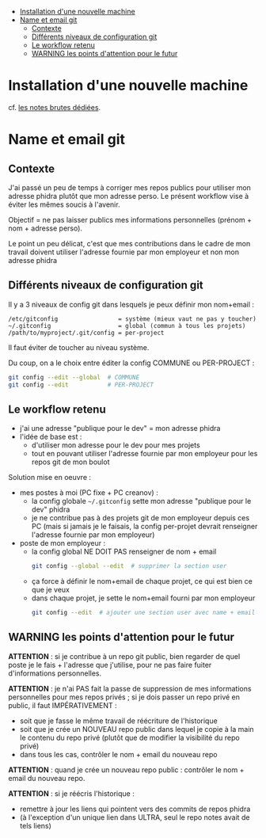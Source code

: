 * [Installation d'une nouvelle machine](#installation-dune-nouvelle-machine)
* [Name et email git](#name-et-email-git)
   * [Contexte](#contexte)
   * [Différents niveaux de configuration git](#différents-niveaux-de-configuration-git)
   * [Le workflow retenu](#le-workflow-retenu)
   * [WARNING les points d'attention pour le futur](#warning-les-points-dattention-pour-le-futur)


# Installation d'une nouvelle machine

cf. [les notes brutes dédiées](./fresh_installation_notes).

# Name et email git

## Contexte

J'ai passé un peu de temps à corriger mes repos publics pour utiliser mon adresse phidra plutôt que mon adresse perso. Le présent workflow vise à éviter les mêmes soucis à l'avenir.

Objectif = ne pas laisser publics mes informations personnelles (prénom + nom + adresse perso).

Le point un peu délicat, c'est que mes contributions dans le cadre de mon travail doivent utiliser l'adresse fournie par mon employeur et non mon adresse phidra

## Différents niveaux de configuration git

Il y a 3 niveaux de config git dans lesquels je peux définir mon nom+email :

```
/etc/gitconfig                 = système (mieux vaut ne pas y toucher)
~/.gitconfig                   = global (commun à tous les projets)
/path/to/myproject/.git/config = per-project
```

Il faut éviter de toucher au niveau système.

Du coup, on a le choix entre éditer la config COMMUNE ou PER-PROJECT :

```sh
git config --edit --global  # COMMUNE
git config --edit           # PER-PROJECT
```

## Le workflow retenu

- j'ai une adresse "publique pour le dev" = mon adresse phidra
- l'idée de base est :
    - d'utiliser mon adresse pour le dev pour mes projets
    - tout en pouvant utiliser l'adresse fournie par mon employeur pour les repos git de mon boulot

Solution mise en oeuvre :

- mes postes à moi (PC fixe + PC creanov) :
    - la config globale `~/.gitconfig` sette mon adresse "publique pour le dev" phidra
    - je ne contribue pas à des projets git de mon employeur depuis ces PC (mais si jamais je le faisais, la config per-projet devrait renseigner l'adresse fournie par mon employeur)
- poste de mon employeur :
    - la config global NE DOIT PAS renseigner de nom + email
        ```sh
        git config --global --edit  # supprimer la section user
        ```
    - ça force à définir le nom+email de chaque projet, ce qui est bien ce que je veux
    - dans chaque projet, je sette le nom+email fourni par mon employeur
        ```sh
        git config --edit  # ajouter une section user avec name + email
        ```

## WARNING les points d'attention pour le futur

**ATTENTION** : si je contribue à un repo git public, bien regarder de quel poste je le fais + l'adresse que j'utilise, pour ne pas faire fuiter d'informations personnelles.

**ATTENTION** : je n'ai PAS fait la passe de suppression de mes informations personnelles pour mes repos privés ; si je dois passer un repo privé en public, il faut IMPÉRATIVEMENT :

- soit que je fasse le même travail de réécriture de l'historique
- soit que je crée un NOUVEAU repo public dans lequel je copie à la main le contenu du repo privé (plutôt que de modifier la visibilité du repo privé)
- dans tous les cas, contrôler le nom + email du nouveau repo

**ATTENTION** : quand je crée un nouveau repo public : contrôler le nom + email du nouveau repo.

**ATTENTION** : si je réécris l'historique :

- remettre à jour les liens qui pointent vers des commits de repos phidra
- (à l'exception d'un unique lien dans ULTRA, seul le repo notes avait de tels liens)

